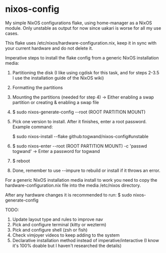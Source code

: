 # nixos-config

My simple NixOS configurations flake, using home-manager as a NixOS module. Only unstable as output for now since uakari is worse for all my use cases.

This flake uses /etc/nixos/hardware-configuration.nix, keep it in sync with your current hardware and do not delete it.

Imperative steps to install the flake config from a generic NixOS installation media:

1. Partitioning the disk (I like using cgdisk for this task, and for steps 2-3.5 I use the installation guide of the NixOS wiki)
2. Formatting the partitions
3. Mounting the partitions (needed for step 4) -> Either enabling a swap partition or creating & enabling a swap file 

4. $ sudo nixos-generate-config --root (ROOT PARTITION MOUNT)
5. Pick one version to install. After it finishes, enter a root password. Example command:
    
    $ sudo nixos-install --flake github:togwand/nixos-config#unstable

6. $ sudo nixos-enter --root (ROOT PARTITION MOUNT) -c 'passwd togwand' -> Enter a password for togwand

7. $ reboot
8. Done, remember to use --impure to rebuild or install if it throws an error. 

For a generic NixOS installation media install to work you need to copy the hardware-configuration.nix file into the media /etc/nixos directory.

After any hardware changes it is recommended to run: $ sudo nixos-generate-config


TODO:

1. Update layout type and rules to improve nav
2. Pick and configure terminal (kitty or wezterm)
3. Pick and configure shell (zsh or fish)
4. Check vimjoyer videos to keep adding to the system
5. Declarative installation method instead of imperative/interactive (I know it's 100% doable but I haven't researched the details)
